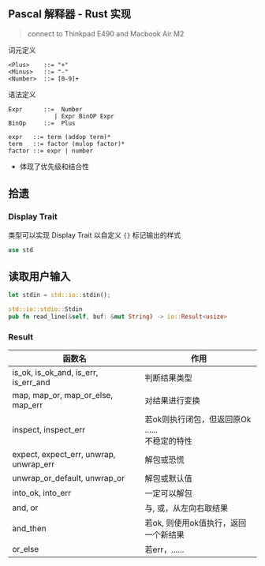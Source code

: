 ## Pascal 解释器 - Rust 实现
> connect to Thinkpad E490 and Macbook Air M2

词元定义

```
<Plus>    ::= "+"
<Minus>   ::= "-"
<Number>  ::= [0-9]+
```

语法定义

```
Expr	  ::=  Number
			 | Expr BinOP Expr
BinOp	  ::=  Plus
```

```
expr   ::= term (addop term)*
term   ::= factor (mulop factor)*
factor ::= expr | number
```

+ 体现了优先级和结合性

## 拾遗

### Display Trait

类型可以实现 Display Trait 以自定义 `{}` 标记输出的样式

```rust
use std
```

## 读取用户输入

```rust
let stdin = std::io::stdin();

std::io::stdio::Stdin
pub fn read_line(&self, buf: &mut String) -> io::Result<usize>
```

### Result

| 函数名                                 | 作用                                                     |
| -------------------------------------- | -------------------------------------------------------- |
| is_ok, is_ok_and, is_err, is_err_and   | 判断结果类型                                             |
| map, map_or, map_or_else, map_err      | 对结果进行变换                                           |
| inspect, inspect_err                   | 若ok则执行闭包，但返回原Ok<br />......<br />不稳定的特性 |
| expect, expect_err, unwrap, unwrap_err | 解包或恐慌                                               |
| unwrap_or_default, unwrap_or           | 解包或默认值                                             |
| into_ok, into_err                      | 一定可以解包                                             |
| and, or                                | 与, 或，从左向右取结果                                   |
| and_then                               | 若ok, 则使用ok值执行，返回一个新结果                     |
| or_else                                | 若err，......                                            |

